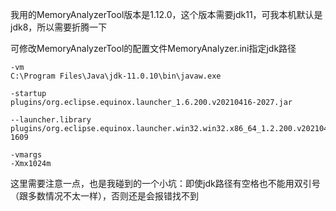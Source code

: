 我用的MemoryAnalyzerTool版本是1.12.0，这个版本需要jdk11，可我本机默认是jdk8，所以需要折腾一下

可修改MemoryAnalyzerTool的配置文件MemoryAnalyzer.ini指定jdk路径
```
-vm
C:\Program Files\Java\jdk-11.0.10\bin\javaw.exe

-startup
plugins/org.eclipse.equinox.launcher_1.6.200.v20210416-2027.jar

--launcher.library
plugins/org.eclipse.equinox.launcher.win32.win32.x86_64_1.2.200.v20210429-1609

-vmargs
-Xmx1024m
```

这里需要注意一点，也是我碰到的一个小坑：即使jdk路径有空格也不能用双引号（跟多数情况不太一样），否则还是会报错找不到